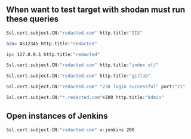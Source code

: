 ## When want to test target with shodan must run these queries

```bash
Ssl.cert.subject.CN:"redacted.com" http.title:"IIS"
```
```bash
asn= AS12345 http.title:"redacted"
```
```bash
ip= 127.0.0.1 http.title:"redacted"
```
```bash
Ssl.cert.subject.CN:"redacted.com" http.title:"index of/"
```
```bash
Ssl.cert.subject.CN:"redacted.com" http.title:"gitlab"
```
```bash
Ssl.cert.subject.CN:"redacted.com" "230 login successful" port:"21"
```
```bash
Ssl.cert.subject.CN:"*.redacted.com"+200 http.title:"Admin"
```

## Open instances of Jenkins
```bash
Ssl.cert.subject.CN:"redacted.com" x-jenkins 200
```
